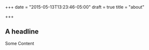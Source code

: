 +++
date = "2015-05-13T13:23:46-05:00"
draft = true
title = "about"

+++

## A headline

Some Content
